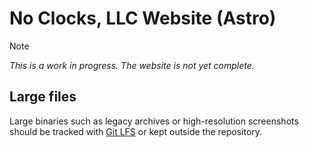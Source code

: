 # No Clocks, LLC Website (Astro)

> [!NOTE]
> *This is a work in progress. The website is not yet complete.*

## Large files

Large binaries such as legacy archives or high-resolution screenshots should be tracked with [Git LFS](https://git-lfs.com/) or kept outside the repository.
